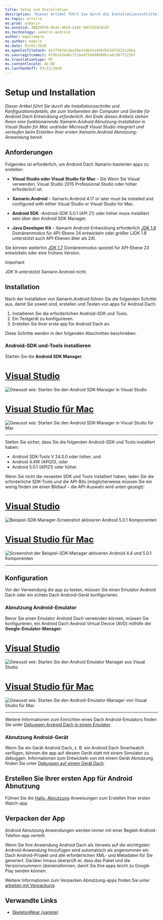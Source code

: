 ```yaml
---
title: Setup und Installation
description: "Dieser Artikel führt Sie durch die Installationsschritte und Konfigurationsdetails, die zum Vorbereiten der Computer und Geräte für Android Dach Entwicklung erforderlich. Am Ende dieses Artikels stehen Ihnen eine funktionierende Xamarin.Android Abnutzung-Installation in Visual Studio für Mac und/oder Microsoft Visual Studio integriert und verlaufen beim Erstellen Ihrer ersten Xamarin.Android Abnutzung-Anwendung bereit."
ms.topic: article
ms.prod: xamarin
ms.assetid: 3BB395FA-0545-4024-A18F-98CF5E9CA55F
ms.technology: xamarin-android
author: mgmclemore
ms.author: mamcle
ms.date: 03/01/2018
ms.openlocfilehash: 012f563dcdaa70e33d641a4d8fb52df1622c260a
ms.sourcegitcommit: 0fdb243b46cf21be47584900805cadcd077121bf
ms.translationtype: MT
ms.contentlocale: de-DE
ms.lasthandoff: 03/12/2018
---
```

# <a name="setup-and-installation"></a>Setup und Installation

_Dieser Artikel führt Sie durch die Installationsschritte und Konfigurationsdetails, die zum Vorbereiten der Computer und Geräte für Android Dach Entwicklung erforderlich. Am Ende dieses Artikels stehen Ihnen eine funktionierende Xamarin.Android Abnutzung-Installation in Visual Studio für Mac und/oder Microsoft Visual Studio integriert und verlaufen beim Erstellen Ihrer ersten Xamarin.Android Abnutzung-Anwendung bereit._

## <a name="requirements"></a>Anforderungen

Folgendes ist erforderlich, um Android Dach Xamarin-basierten apps zu erstellen:

-   **Visual Studio oder Visual Studio für Mac** &ndash; Sie Wenn Sie Visual verwenden, Visual Studio 2015 Professional Studio oder höher erforderlich ist.

-   **Xamarin.Android** &ndash; Xamarin.Android 4.17 or later must be installed and configured with either Visual Studio or Visual Studio for Mac.

-   **Android SDK** -Android-SDK 5.0.1 (API 21) oder höher muss installiert sein über den Android SDK Manager.

-   **Java Developer Kit** &ndash; Xamarin Android-Entwicklung erforderlich [JDK 1.8](http://www.oracle.com/technetwork/java/javase/downloads/jdk8-downloads-2133151.html) Domänenmodus für API-Ebene 24 entwickeln oder größer (JDK 1.8 unterstützt auch API-Ebenen älter als 24).

Sie können weiterhin [JDK 1.7](http://www.oracle.com/technetwork/java/javase/downloads/jdk7-downloads-1880260.html) Domänenmodus speziell für API-Ebene 23 entwickeln oder eine frühere Version.

> [!IMPORTANT]
> JDK 9 unterstützt Xamarin.Android nicht.

## <a name="installation"></a>Installation

Nach der Installation von Xamarin.Android führen Sie die folgenden Schritte aus, damit Sie soweit sind, erstellen und Testen von apps für Android Dach: 

1.  Installieren Sie die erforderlichen Android-SDK und Tools.
2.  Ein Testgerät zu konfigurieren.
3.  Erstellen Sie Ihrer erste app für Android Dach an.

Diese Schritte werden in den folgenden Abschnitten beschrieben.


### <a name="install-android-sdk-and-tools"></a>Android-SDK und-Tools installieren 

Starten Sie die **Android SDK Manager**: 

# <a name="visual-studiotabvswin"></a>[Visual Studio](#tab/vswin)

![Gewusst wie: Starten Sie den Android SDK-Manager in Visual Studio](installation-images/vs/sdk-menu.png)

# <a name="visual-studio-for-mactabvsmac"></a>[Visual Studio für Mac](#tab/vsmac)

![Gewusst wie: Starten Sie den Android SDK-Manager in Visual Studio für Mac](installation-images/xs/sdk-menu.png)

-----


Stellen Sie sicher, dass Sie die folgenden Android-SDK und Tools installiert haben:

* Android SDK-Tools V 24.0.0 oder höher, und
* Android 4.4W (API20), oder
* Android 5.0.1 (API21) oder höher.

Wenn Sie nicht die neuesten SDK und Tools installiert haben, laden Sie die erforderliche SDK-Tools *und* die API-Bits (möglicherweise müssen Sie ein wenig finden sie einen Bildlauf &ndash; die API-Auswahl wird unten gezeigt): 

# <a name="visual-studiotabvswin"></a>[Visual Studio](#tab/vswin)

![Beispiel-SDK-Manager-Screenshot aktivieren Android 5.0.1 Komponenten](installation-images/vs/sdk-select.png)

# <a name="visual-studio-for-mactabvsmac"></a>[Visual Studio für Mac](#tab/vsmac)

![Screenshot der Beispiel-SDK-Manager aktivieren Android 4.4 und 5.0.1 Komponenten](installation-images/xs/sdk-select.png)

-----


## <a name="configuration"></a>Konfiguration

Vor der Verwendung die app zu testen, müssen Sie einen Emulator Android Dach oder ein echtes Dach Android-Gerät konfigurieren. 


### <a name="android-wear-emulator"></a>Abnutzung Android-Emulator

Bevor Sie einen Emulator Android Dach verwenden können, müssen Sie konfigurieren, ein Android Dach Android Virtual Device (AVD) mithilfe der **Google-Emulator-Manager**:

# <a name="visual-studiotabvswin"></a>[Visual Studio](#tab/vswin)

![Gewusst wie: Starten Sie den Android Emulator Manager aus Visual Studio](installation-images/vs/emulator-menu.png)

# <a name="visual-studio-for-mactabvsmac"></a>[Visual Studio für Mac](#tab/vsmac)

![Gewusst wie: Starten Sie den Android-Emulator-Manager von Visual Studio für Mac](installation-images/xs/emulator-menu.png)

-----

Weitere Informationen zum Einrichten eines Dach Android-Emulators finden Sie unter [Debuggen Android Dach in einem Emulator](~/android/wear/deploy-test/debug-on-emulator.md).


### <a name="android-wear-device"></a>Abnutzung Android-Gerät

Wenn Sie ein Gerät Android Dach, z. B. ein Android Dach Smartwatch verfügen, können die app auf diesem Gerät statt mit einem Simulator zu debuggen. Informationen zum Entwickeln von mit einem Gerät Abnutzung finden Sie unter [Debuggen auf einem Gerät Dach](~/android/wear/deploy-test/debug-on-device.md).


## <a name="create-your-first-android-wear-app"></a>Erstellen Sie Ihrer ersten App für Android Abnutzung

Führen Sie die [Hallo, Abnutzung](~/android/wear/get-started/hello-wear.md) Anweisungen zum Erstellen Ihrer ersten Watch-app.


## <a name="packaging-your-app"></a>Verpacken der App

Android Abnutzung Anwendungen werden immer mit einer Begleit-Android-Telefon-app verteilt. 

Wenn Sie Ihre Anwendung Android Dach als Verweis auf die wichtigsten Android-Anwendung hinzufügen wird automatisch als angenommen ein Dach Android-Projekt und alle erforderlichen XML- und Metadaten für Sie generiert. Darüber hinaus überprüft er, dass das Paket und die Versionsnummern übereinstimmen, damit Sie Ihre apps leicht zu Google Play senden können. 

Weitere Informationen zum Verpacken Abnutzung-apps finden Sie unter [arbeiten mit Verpackung](~/android/wear/deploy-test/packaging.md).


## <a name="related-links"></a>Verwandte Links

- [SkeletonWear (sample)](https://developer.xamarin.com/samples/SkeletonWear/)
